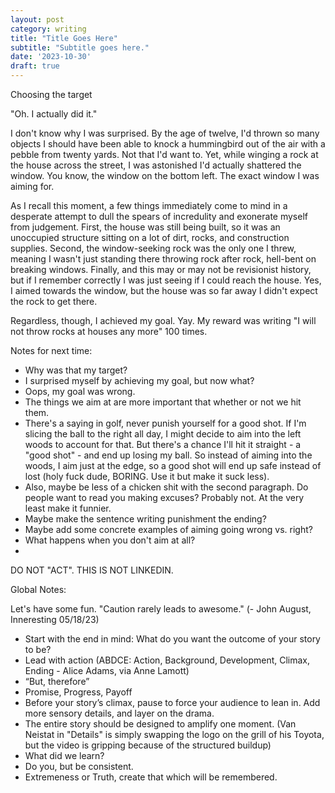 ```yaml
---
layout: post
category: writing
title: "Title Goes Here"
subtitle: "Subtitle goes here."
date: '2023-10-30'
draft: true
---
```


Choosing the target

"Oh. I actually did it."

I don't know why I was surprised. By the age of twelve, I'd thrown so many objects I should have been able to knock a hummingbird out of the air with a pebble from twenty yards. Not that I'd want to. Yet, while winging a rock at the house across the street, I was astonished I'd actually shattered the window. You know, the window on the bottom left. The exact window I was aiming for.

As I recall this moment, a few things immediately come to mind in a desperate attempt to dull the spears of incredulity and exonerate myself from judgement. First, the house was still being built, so it was an unoccupied structure sitting on a lot of dirt, rocks, and construction supplies. Second, the window-seeking rock was the only one I threw, meaning I wasn't just standing there throwing rock after rock, hell-bent on breaking windows. Finally, and this may or may not be revisionist history, but if I remember correctly I was just seeing if I could reach the house. Yes, I aimed towards the window, but the house was so far away I didn't expect the rock to get there.

Regardless, though, I achieved my goal. Yay. My reward was writing "I will not throw rocks at houses any more" 100 times. 

Notes for next time: 
- Why was that my target? 
- I surprised myself by achieving my goal, but now what? 
- Oops, my goal was wrong. 
- The things we aim at are more important that whether or not we hit them. 
- There's a saying in golf, never punish yourself for a good shot. If I'm slicing the ball to the right all day, I might decide to aim into the left woods to account for that. But there's a chance I'll hit it straight - a "good shot" - and end up losing my ball. So instead of aiming into the woods, I aim just at the edge, so a good shot will end up safe instead of lost (holy fuck dude, BORING. Use it but make it suck less). 
- Also, maybe be less of a chicken shit with the second paragraph. Do people want to read you making excuses? Probably not. At the very least make it funnier.
- Maybe make the sentence writing punishment the ending?
- Maybe add some concrete examples of aiming going wrong vs. right?
- What happens when you don't aim at all?
- 



DO NOT "ACT". THIS IS NOT LINKEDIN.

Global Notes:

Let's have some fun. "Caution rarely leads to awesome." (- John August, Inneresting 05/18/23)

- Start with the end in mind: What do you want the outcome of your story to be?
- Lead with action (ABDCE: Action, Background, Development, Climax, Ending - Alice Adams, via Anne Lamott)
- “But, therefore”
- Promise, Progress, Payoff
- Before your story’s climax, pause to force your audience to lean in. Add more sensory details, and layer on the drama.
- The entire story should be designed to amplify one moment. (Van Neistat in "Details" is simply swapping the logo on the grill of his Toyota, but the video is gripping because of the structured buildup)
- What did we learn?
- Do you, but be consistent.
- Extremeness or Truth, create that which will be remembered.